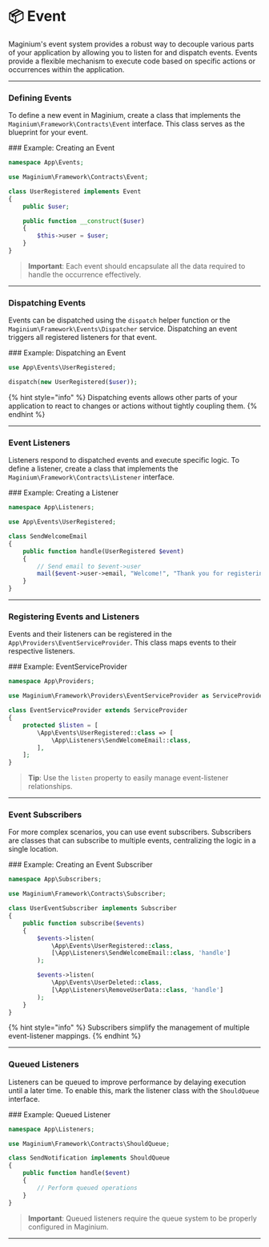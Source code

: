 # 📦 Event

Maginium's event system provides a robust way to decouple various parts of your application by allowing you to listen for and dispatch events. Events
provide a flexible mechanism to execute code based on specific actions or occurrences within the application.

---

### Defining Events

To define a new event in Maginium, create a class that implements the `Maginium\Framework\Contracts\Event` interface. This class serves as the
blueprint for your event.

\### Example: Creating an Event

```php
namespace App\Events;

use Maginium\Framework\Contracts\Event;

class UserRegistered implements Event
{
    public $user;

    public function __construct($user)
    {
        $this->user = $user;
    }
}
```

> **Important**: Each event should encapsulate all the data required to handle the occurrence effectively.

---

### Dispatching Events

Events can be dispatched using the `dispatch` helper function or the `Maginium\Framework\Events\Dispatcher` service. Dispatching an event triggers all
registered listeners for that event.

\### Example: Dispatching an Event

```php
use App\Events\UserRegistered;

dispatch(new UserRegistered($user));
```

{% hint style="info" %} Dispatching events allows other parts of your application to react to changes or actions without tightly coupling them.
{% endhint %}

---

### Event Listeners

Listeners respond to dispatched events and execute specific logic. To define a listener, create a class that implements the
`Maginium\Framework\Contracts\Listener` interface.

\### Example: Creating a Listener

```php
namespace App\Listeners;

use App\Events\UserRegistered;

class SendWelcomeEmail
{
    public function handle(UserRegistered $event)
    {
        // Send email to $event->user
        mail($event->user->email, "Welcome!", "Thank you for registering.");
    }
}
```

---

### Registering Events and Listeners

Events and their listeners can be registered in the `App\Providers\EventServiceProvider`. This class maps events to their respective listeners.

\### Example: EventServiceProvider

```php
namespace App\Providers;

use Maginium\Framework\Providers\EventServiceProvider as ServiceProvider;

class EventServiceProvider extends ServiceProvider
{
    protected $listen = [
        \App\Events\UserRegistered::class => [
            \App\Listeners\SendWelcomeEmail::class,
        ],
    ];
}
```

> **Tip**: Use the `listen` property to easily manage event-listener relationships.

---

### Event Subscribers

For more complex scenarios, you can use event subscribers. Subscribers are classes that can subscribe to multiple events, centralizing the logic in a
single location.

\### Example: Creating an Event Subscriber

```php
namespace App\Subscribers;

use Maginium\Framework\Contracts\Subscriber;

class UserEventSubscriber implements Subscriber
{
    public function subscribe($events)
    {
        $events->listen(
            \App\Events\UserRegistered::class,
            [\App\Listeners\SendWelcomeEmail::class, 'handle']
        );

        $events->listen(
            \App\Events\UserDeleted::class,
            [\App\Listeners\RemoveUserData::class, 'handle']
        );
    }
}
```

{% hint style="info" %} Subscribers simplify the management of multiple event-listener mappings. {% endhint %}

---

### Queued Listeners

Listeners can be queued to improve performance by delaying execution until a later time. To enable this, mark the listener class with the
`ShouldQueue` interface.

\### Example: Queued Listener

```php
namespace App\Listeners;

use Maginium\Framework\Contracts\ShouldQueue;

class SendNotification implements ShouldQueue
{
    public function handle($event)
    {
        // Perform queued operations
    }
}
```

> **Important**: Queued listeners require the queue system to be properly configured in Maginium.

---

